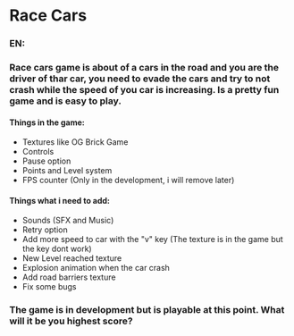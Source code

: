 # Race Cars

### __EN:__

### Race cars game is about of a cars in the road and you are the driver of thar car, you need to evade the cars and try to not crash while the speed of you car is increasing. Is a pretty fun game and is easy to play.


#### Things in the game:

* Textures like OG Brick Game
* Controls
* Pause option
* Points and Level system
* FPS counter (Only in the development, i will remove later)

#### Things what i need to add:

* Sounds (SFX and Music)
* Retry option
* Add more speed to car with the "v" key (The texture is in the game but the key dont work)
* New Level reached texture
* Explosion animation when the car crash
* Add road barriers texture
* Fix some bugs

### The game is in development but is playable at this point. What will it be you highest score?
